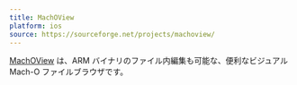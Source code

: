 ```yaml
---
title: MachOView
platform: ios
source: https://sourceforge.net/projects/machoview/
---
```


[MachOView](https://sourceforge.net/projects/machoview/ "MachOView") は、ARM バイナリのファイル内編集も可能な、便利なビジュアル Mach-O ファイルブラウザです。
